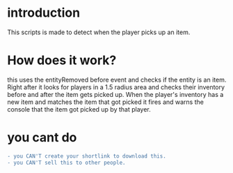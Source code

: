 # introduction
This scripts is made to detect when the player picks up an item.

# How does it work?

this uses the entityRemoved before event and checks if the entity is an item.
Right after it looks for players in a 1.5 radius area and checks their inventory before and after the item gets picked up.
When the player's inventory has a new item and matches the item that got picked it fires and warns the console that the item got picked up by that player.

# you cant do
```diff
- you CAN'T create your shortlink to download this.
- you CAN'T sell this to other people.
```
